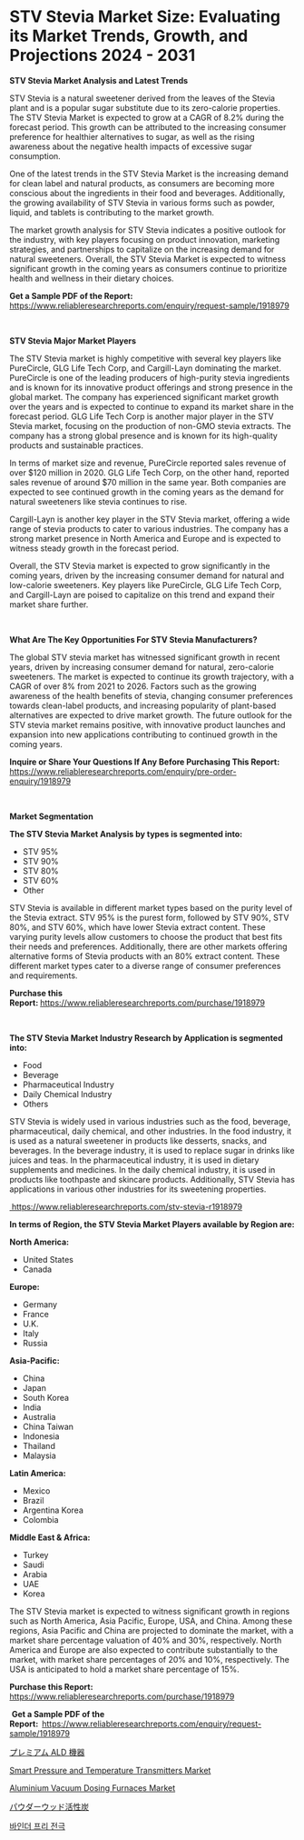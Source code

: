 <p><h1>STV Stevia Market Size: Evaluating its Market Trends, Growth, and Projections 2024 - 2031</h1></p><p><strong>STV Stevia Market Analysis and Latest Trends</strong></p>
<p><p>STV Stevia is a natural sweetener derived from the leaves of the Stevia plant and is a popular sugar substitute due to its zero-calorie properties. The STV Stevia Market is expected to grow at a CAGR of 8.2% during the forecast period. This growth can be attributed to the increasing consumer preference for healthier alternatives to sugar, as well as the rising awareness about the negative health impacts of excessive sugar consumption.</p><p>One of the latest trends in the STV Stevia Market is the increasing demand for clean label and natural products, as consumers are becoming more conscious about the ingredients in their food and beverages. Additionally, the growing availability of STV Stevia in various forms such as powder, liquid, and tablets is contributing to the market growth.</p><p>The market growth analysis for STV Stevia indicates a positive outlook for the industry, with key players focusing on product innovation, marketing strategies, and partnerships to capitalize on the increasing demand for natural sweeteners. Overall, the STV Stevia Market is expected to witness significant growth in the coming years as consumers continue to prioritize health and wellness in their dietary choices.</p></p>
<p><strong>Get a Sample PDF of the Report:&nbsp;</strong> <a href="https://www.reliableresearchreports.com/enquiry/request-sample/1918979">https://www.reliableresearchreports.com/enquiry/request-sample/1918979</a></p>
<p>&nbsp;</p>
<p><strong>STV Stevia Major Market Players</strong></p>
<p><p>The STV Stevia market is highly competitive with several key players like PureCircle, GLG Life Tech Corp, and Cargill-Layn dominating the market. PureCircle is one of the leading producers of high-purity stevia ingredients and is known for its innovative product offerings and strong presence in the global market. The company has experienced significant market growth over the years and is expected to continue to expand its market share in the forecast period. GLG Life Tech Corp is another major player in the STV Stevia market, focusing on the production of non-GMO stevia extracts. The company has a strong global presence and is known for its high-quality products and sustainable practices.</p><p>In terms of market size and revenue, PureCircle reported sales revenue of over $120 million in 2020. GLG Life Tech Corp, on the other hand, reported sales revenue of around $70 million in the same year. Both companies are expected to see continued growth in the coming years as the demand for natural sweeteners like stevia continues to rise.</p><p>Cargill-Layn is another key player in the STV Stevia market, offering a wide range of stevia products to cater to various industries. The company has a strong market presence in North America and Europe and is expected to witness steady growth in the forecast period.</p><p>Overall, the STV Stevia market is expected to grow significantly in the coming years, driven by the increasing consumer demand for natural and low-calorie sweeteners. Key players like PureCircle, GLG Life Tech Corp, and Cargill-Layn are poised to capitalize on this trend and expand their market share further.</p></p>
<p>&nbsp;</p>
<p><strong>What Are The Key Opportunities For STV Stevia Manufacturers?</strong></p>
<p><p>The global STV stevia market has witnessed significant growth in recent years, driven by increasing consumer demand for natural, zero-calorie sweeteners. The market is expected to continue its growth trajectory, with a CAGR of over 8% from 2021 to 2026. Factors such as the growing awareness of the health benefits of stevia, changing consumer preferences towards clean-label products, and increasing popularity of plant-based alternatives are expected to drive market growth. The future outlook for the STV stevia market remains positive, with innovative product launches and expansion into new applications contributing to continued growth in the coming years.</p></p>
<p><strong>Inquire or Share Your Questions If Any Before Purchasing This Report:</strong> <a href="https://www.reliableresearchreports.com/enquiry/pre-order-enquiry/1918979">https://www.reliableresearchreports.com/enquiry/pre-order-enquiry/1918979</a></p>
<p>&nbsp;</p>
<p><strong>Market Segmentation</strong></p>
<p><strong>The STV Stevia Market Analysis by types is segmented into:</strong></p>
<p><ul><li>STV 95%</li><li>STV 90%</li><li>STV 80%</li><li>STV 60%</li><li>Other</li></ul></p>
<p><p>STV Stevia is available in different market types based on the purity level of the Stevia extract. STV 95% is the purest form, followed by STV 90%, STV 80%, and STV 60%, which have lower Stevia extract content. These varying purity levels allow customers to choose the product that best fits their needs and preferences. Additionally, there are other markets offering alternative forms of Stevia products with an 80% extract content. These different market types cater to a diverse range of consumer preferences and requirements.</p></p>
<p><strong>Purchase this Report:&nbsp;</strong><a href="https://www.reliableresearchreports.com/purchase/1918979">https://www.reliableresearchreports.com/purchase/1918979</a></p>
<p>&nbsp;</p>
<p><strong>The STV Stevia Market Industry Research by Application is segmented into:</strong></p>
<p><ul><li>Food</li><li>Beverage</li><li>Pharmaceutical Industry</li><li>Daily Chemical Industry</li><li>Others</li></ul></p>
<p><p>STV Stevia is widely used in various industries such as the food, beverage, pharmaceutical, daily chemical, and other industries. In the food industry, it is used as a natural sweetener in products like desserts, snacks, and beverages. In the beverage industry, it is used to replace sugar in drinks like juices and teas. In the pharmaceutical industry, it is used in dietary supplements and medicines. In the daily chemical industry, it is used in products like toothpaste and skincare products. Additionally, STV Stevia has applications in various other industries for its sweetening properties.</p></p>
<p><a href="https://www.reliableresearchreports.com/stv-stevia-r1918979">&nbsp;https://www.reliableresearchreports.com/stv-stevia-r1918979</a></p>
<p><strong>In terms of Region, the STV Stevia Market Players available by Region are:</strong></p>
<p>
    <p> <strong> North America: </strong>
        <ul>
            <li>United States</li>
            <li>Canada</li>
        </ul>
        </p> 
    <p> <strong> Europe: </strong>
        <ul>
            <li>Germany</li>
            <li>France</li>
            <li>U.K.</li>
            <li>Italy</li>
            <li>Russia</li>
        </ul>
        </p> 
    <p> <strong> Asia-Pacific: </strong>
        <ul>
            <li>China</li>
            <li>Japan</li>
            <li>South Korea</li>
            <li>India</li>
            <li>Australia</li>
            <li>China Taiwan</li>
            <li>Indonesia</li>
            <li>Thailand</li>
            <li>Malaysia</li>
        </ul>
        </p> 
    <p> <strong> Latin America: </strong>
        <ul>
            <li>Mexico</li>
            <li>Brazil</li>
            <li>Argentina Korea</li>
            <li>Colombia</li>
        </ul>
        </p> 
    <p> <strong> Middle East & Africa: </strong>
        <ul>
            <li>Turkey</li>
            <li>Saudi</li>
            <li>Arabia</li>
            <li>UAE</li>
            <li>Korea</li>
        </ul>
    </p>
    </p>
<p><p>The STV Stevia market is expected to witness significant growth in regions such as North America, Asia Pacific, Europe, USA, and China. Among these regions, Asia Pacific and China are projected to dominate the market, with a market share percentage valuation of 40% and 30%, respectively. North America and Europe are also expected to contribute substantially to the market, with market share percentages of 20% and 10%, respectively. The USA is anticipated to hold a market share percentage of 15%.</p></p>
<p><strong>Purchase this Report: </strong><a href="https://www.reliableresearchreports.com/purchase/1918979">https://www.reliableresearchreports.com/purchase/1918979</a></p>
<p>&nbsp;<strong>Get a Sample PDF of the Report:&nbsp;&nbsp;</strong><a href="https://www.reliableresearchreports.com/enquiry/request-sample/1918979">https://www.reliableresearchreports.com/enquiry/request-sample/1918979</a></p>
<p><strong></strong></p>
<p><p><a href="https://medium.com/@staberhelen84/%E3%82%B0%E3%83%AD%E3%83%BC%E3%83%90%E3%83%AB%E3%83%97%E3%83%AC%E3%83%9F%E3%82%A2%E3%83%A0ald%E8%A3%85%E7%BD%AE%E5%B8%82%E5%A0%B4%E3%82%BB%E3%82%AF%E3%82%BF%E3%83%BC-%E7%A8%AE%E9%A1%9E-%E7%94%A8%E9%80%94-%E5%B8%82%E5%A0%B4%E3%83%97%E3%83%AC%E3%83%BC%E3%83%A4%E3%83%BC%E3%81%AE%E6%88%A6%E7%95%A5-%E5%9C%B0%E5%9F%9F%E5%88%A5%E6%88%90%E9%95%B7%E3%81%AE%E6%B4%9E%E5%AF%9F-%E3%81%8A%E3%82%88%E3%81%B3%E5%B0%86%E6%9D%A5%E3%81%AE%E4%BA%88%E6%B8%AC-2024%E5%B9%B4-2031%E5%B9%B4-5a54c140bec0">プレミアム ALD 機器</a></p><p><a href="https://github.com/JermaineCrona2023/Market-Research-Report-List-1/blob/main/smart-pressure-and-temperature-transmitters-market.md">Smart Pressure and Temperature Transmitters Market</a></p><p><a href="https://github.com/AlysaLedner2023/Market-Research-Report-List-1/blob/main/aluminium-vacuum-dosing-furnaces-market.md">Aluminium Vacuum Dosing Furnaces Market</a></p><p><a href="https://github.com/xemfu2379520/Market-Research-Report-List-2/blob/main/7931020115668.md">パウダーウッド活性炭</a></p><p><a href="https://github.com/hook46569/Market-Research-Report-List-1/blob/main/6434084108293.md">바인더 프리 전극</a></p></p>